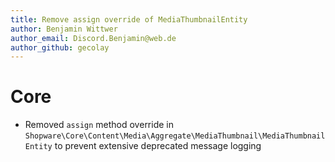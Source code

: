 ```yaml
---
title: Remove assign override of MediaThumbnailEntity
author: Benjamin Wittwer
author_email: Discord.Benjamin@web.de
author_github: gecolay
---
```

# Core
* Removed `assign` method override in `Shopware\Core\Content\Media\Aggregate\MediaThumbnail\MediaThumbnailEntity` to prevent extensive deprecated message logging
